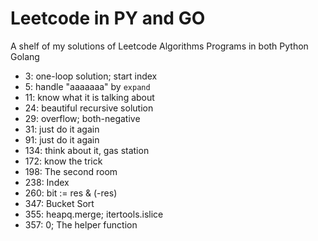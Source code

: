 # Leetcode in PY and GO
A shelf of my solutions of Leetcode Algorithms Programs in both Python Golang

* 3: one-loop solution; start index
* 5: handle "aaaaaaa" by `expand` 
* 11: know what it is talking about
* 24: beautiful recursive solution
* 29: overflow; both-negative
* 31: just do it again
* 91: just do it again
* 134: think about it, gas station
* 172: know the trick
* 198: The second room
* 238: Index
* 260: bit := res & (-res)
* 347: Bucket Sort
* 355: heapq.merge; itertools.islice
* 357: 0; The helper function
